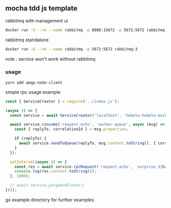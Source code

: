 ## mocha tdd js template

rabbitmq with management ui

```bash
docker run -d --rm --name rabbitmq -p 8080:15672 -p 5672:5672 rabbitmq:3-management
```

rabbitmq standalone

```bash
docker run -d --rm --name rabbitmq -p 5672:5672 rabbitmq:3
```

note : service won't work without rabbitmq

### usage 


`yarn add amqp-node-client`

simple rpc usage example

```js
const { ServiceCreator } = require('../index.js');

(async () => {
  const service = await ServiceCreator('localhost', 'hebele-hubele-exchange');

  await service.consume('request.echo', 'worker-queue', async (msg) => {
    const { replyTo, correlationId } = msg.properties;

    if (replyTo) {
      await service.sendToQueue(replyTo, msg.content.toString(), { correlationId });
    }
  });

  setInterval(async () => {
    const res = await service.rpcRequest('request.echo', `surprise ${Date()}`);
    console.log(res.content.toString());
  }, 1000);

  // await service.purgeAndClose();
})();
```

go example directory for further examples
